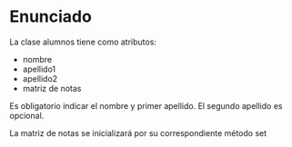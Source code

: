 # Enunciado

La clase alumnos tiene como atributos: 

- nombre
- apellido1
- apellido2
- matriz de notas

Es obligatorio indicar el nombre y primer apellido. El segundo apellido es opcional.

La matriz de notas se inicializará por su correspondiente método set

